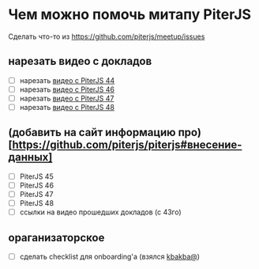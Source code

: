 # Чем можно помочь митапу PiterJS
Сделать что-то из https://github.com/piterjs/meetup/issues

## нарезать видео с докладов
  - [ ] нарезать [видео с PiterJS 44](https://www.youtube.com/watch?v=IEZmQCJFOog)
  - [ ] нарезать [видео с PiterJS 46](https://www.youtube.com/watch?v=FMNLN5YIE_M)
  - [ ] нарезать [видео с PiterJS 47](https://www.youtube.com/watch?v=pev6g_oysUs)
  - [ ] нарезать [видео с PiterJS 48](https://www.youtube.com/watch?v=ANbnQhxos-A)

## (добавить на сайт информацию про)[https://github.com/piterjs/piterjs#внесение-данных]
  - [ ] PiterJS 45
  - [ ] PiterJS 46
  - [ ] PiterJS 47
  - [ ] PiterJS 48
  - [ ] ссылки на видео прошедших докладов (с 43го)
  
## ораганизаторское
  - [ ] сделать checklist для onboarding'а (взялся [kbakba@](http://github.com/kbakba))
